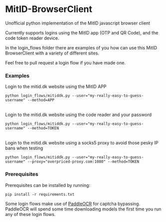 # MitID-BrowserClient
Unofficial python implementation of the MitID javascript browser client

Currently supports logins using the MitID app (OTP and QR Code), and the code token reader device.

In the login_flows folder there are examples of you how can use this MitID BrowserClient with a variety of different sites.

Feel free to pull request a login flow if you have made one.

### Examples
Login to the mitid.dk website using the MitID APP
```
python login_flows/mitiddk.py --user="my-really-easy-to-guess-username" --method=APP
```
\
Login to the mitid.dk website using the code reader and your password
```
python login_flows/mitiddk.py --user="my-really-easy-to-guess-username" --method=TOKEN
```
\
Login to the mitid.dk website using a socks5 proxy to avoid those pesky IP bans when testing
```
python login_flows/mitiddk.py --user="my-really-easy-to-guess-username" --proxy="overpriced-proxy.com:1080" --method=TOKEN
```

### Prerequisites
Prerequisites can be installed by running:
```
pip install -r requirements.txt
```

Some login flows make use of [PaddleOCR](https://github.com/PaddlePaddle/PaddleOCR) for captcha bypassing.
PaddleOCR will spend some time downloading models the first time you run any of these login flows.
